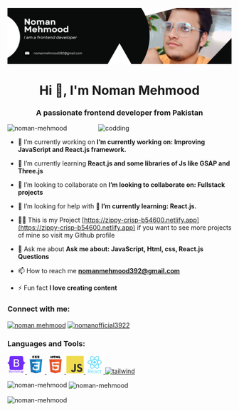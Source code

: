 ![logo](https://github.com/Noman-Mehmood/Noman-Mehmood/blob/main/Github%20banner/Black%20and%20White%20Modern%20Simple%20Elegant%20Professional%20Digital%20Marketing%20Linkedin%20Banner.png)
<h1 align="center">Hi 👋, I'm Noman Mehmood</h1>
<h3 align="center">A passionate frontend developer from Pakistan</h3>
<img align="right"  alt="codding" width="300" src="https://cdn.dribbble.com/users/1708816/screenshots/15637256/media/f9826f0af8a49462f048262a8502035b.gif">

<p align="left"> <img src="https://komarev.com/ghpvc/?username=noman-mehmood&label=Profile%20views&color=0e75b6&style=flat" alt="noman-mehmood" /> </p>

- 🔭 I’m currently working on **I’m currently working on: Improving JavaScript and React.js framework.**

- 🌱 I’m currently learning **React.js and some libraries of Js like GSAP and Three.js**

- 👯 I’m looking to collaborate on **I’m looking to collaborate on: Fullstack projects**

- 🤝 I’m looking for help with **🌱 I’m currently learning: React.js.**

- 👨‍💻 This is my Project [https://zippy-crisp-b54600.netlify.app](https://zippy-crisp-b54600.netlify.app) if you want to see more projects of mine so visit my Github profile

- 💬 Ask me about **Ask me about: JavaScript, Html, css, React.js Questions**

- 📫 How to reach me **nomanmehmood392@gmail.com**

- ⚡ Fun fact **I love creating content**

<h3 align="left">Connect with me:</h3>
<p align="left">
<a href="https://linkedin.com/in/noman mehmood" target="blank"><img align="center" src="https://raw.githubusercontent.com/rahuldkjain/github-profile-readme-generator/master/src/images/icons/Social/linked-in-alt.svg" alt="noman mehmood" height="30" width="40" /></a>
<a href="https://instagram.com/nomanofficial3922" target="blank"><img align="center" src="https://raw.githubusercontent.com/rahuldkjain/github-profile-readme-generator/master/src/images/icons/Social/instagram.svg" alt="nomanofficial3922" height="30" width="40" /></a>
</p>

<h3 align="left">Languages and Tools:</h3>
<p align="left"> <a href="https://getbootstrap.com" target="_blank" rel="noreferrer"> <img src="https://raw.githubusercontent.com/devicons/devicon/master/icons/bootstrap/bootstrap-plain-wordmark.svg" alt="bootstrap" width="40" height="40"/> </a> <a href="https://www.w3schools.com/css/" target="_blank" rel="noreferrer"> <img src="https://raw.githubusercontent.com/devicons/devicon/master/icons/css3/css3-original-wordmark.svg" alt="css3" width="40" height="40"/> </a> <a href="https://www.w3.org/html/" target="_blank" rel="noreferrer"> <img src="https://raw.githubusercontent.com/devicons/devicon/master/icons/html5/html5-original-wordmark.svg" alt="html5" width="40" height="40"/> </a> <a href="https://developer.mozilla.org/en-US/docs/Web/JavaScript" target="_blank" rel="noreferrer"> <img src="https://raw.githubusercontent.com/devicons/devicon/master/icons/javascript/javascript-original.svg" alt="javascript" width="40" height="40"/> </a> <a href="https://reactjs.org/" target="_blank" rel="noreferrer"> <img src="https://raw.githubusercontent.com/devicons/devicon/master/icons/react/react-original-wordmark.svg" alt="react" width="40" height="40"/> </a> <a href="https://tailwindcss.com/" target="_blank" rel="noreferrer"> <img src="https://www.vectorlogo.zone/logos/tailwindcss/tailwindcss-icon.svg" alt="tailwind" width="40" height="40"/> </a> </p>

<p><img align="left" src="https://github-readme-stats.vercel.app/api/top-langs?username=noman-mehmood&show_icons=true&locale=en&layout=compact" alt="noman-mehmood" /></p>

<p>&nbsp;<img align="center" src="https://github-readme-stats.vercel.app/api?username=noman-mehmood&show_icons=true&locale=en" alt="noman-mehmood" /></p>

<p><img align="center" src="https://github-readme-streak-stats.herokuapp.com/?user=noman-mehmood&" alt="noman-mehmood" /></p>
